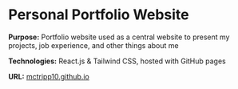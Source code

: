 # Personal Portfolio Website

**Purpose:** Portfolio website used as a central website to present my projects, job experience, and other things about me

**Technologies:** React.js & Tailwind CSS, hosted with GitHub pages

**URL:** [mctripp10.github.io](mctripp10.github.io)

